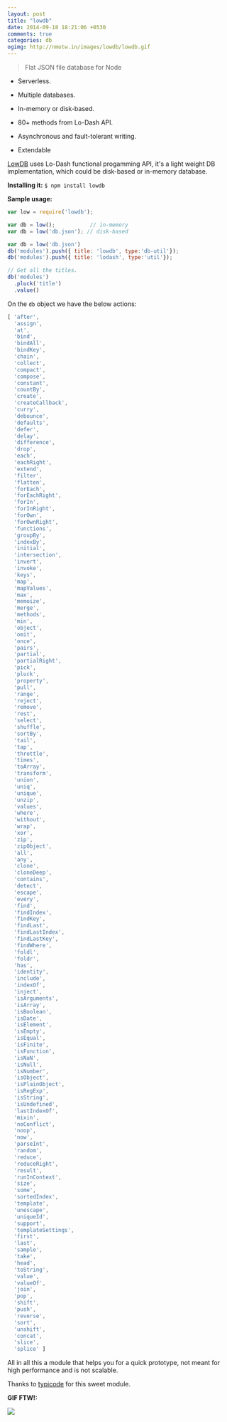 ```yaml
---
layout: post
title: "lowdb"
date: 2014-09-18 18:21:06 +0530
comments: true
categories: db
ogimg: http://nmotw.in/images/lowdb/lowdb.gif
---
```


> Flat JSON file database for Node

* Serverless.

* Multiple databases.

* In-memory or disk-based.

* 80+ methods from Lo-Dash API.

* Asynchronous and fault-tolerant writing.

* Extendable


[LowDB]() uses Lo-Dash functional progamming API, it's a light weight DB implementation, which could be disk-based or in-memory database.

__Installing it:__ `$ npm install lowdb`

__Sample usage:__


```javascript
var low = require('lowdb');
```

```javascript
var db = low();           // in-memory
var db = low('db.json'); // disk-based
```

```javascript
var db = low('db.json')
db('modules').push({ title: 'lowdb', type:'db-util'});
db('modules').push({ title: 'lodash', type:'util'});
```

```javascript
// Get all the titles.
db('modules')
  .pluck('title')
  .value()
```

On the `db` object we have the below actions:

```javascript
[ 'after',
  'assign',
  'at',
  'bind',
  'bindAll',
  'bindKey',
  'chain',
  'collect',
  'compact',
  'compose',
  'constant',
  'countBy',
  'create',
  'createCallback',
  'curry',
  'debounce',
  'defaults',
  'defer',
  'delay',
  'difference',
  'drop',
  'each',
  'eachRight',
  'extend',
  'filter',
  'flatten',
  'forEach',
  'forEachRight',
  'forIn',
  'forInRight',
  'forOwn',
  'forOwnRight',
  'functions',
  'groupBy',
  'indexBy',
  'initial',
  'intersection',
  'invert',
  'invoke',
  'keys',
  'map',
  'mapValues',
  'max',
  'memoize',
  'merge',
  'methods',
  'min',
  'object',
  'omit',
  'once',
  'pairs',
  'partial',
  'partialRight',
  'pick',
  'pluck',
  'property',
  'pull',
  'range',
  'reject',
  'remove',
  'rest',
  'select',
  'shuffle',
  'sortBy',
  'tail',
  'tap',
  'throttle',
  'times',
  'toArray',
  'transform',
  'union',
  'uniq',
  'unique',
  'unzip',
  'values',
  'where',
  'without',
  'wrap',
  'xor',
  'zip',
  'zipObject',
  'all',
  'any',
  'clone',
  'cloneDeep',
  'contains',
  'detect',
  'escape',
  'every',
  'find',
  'findIndex',
  'findKey',
  'findLast',
  'findLastIndex',
  'findLastKey',
  'findWhere',
  'foldl',
  'foldr',
  'has',
  'identity',
  'include',
  'indexOf',
  'inject',
  'isArguments',
  'isArray',
  'isBoolean',
  'isDate',
  'isElement',
  'isEmpty',
  'isEqual',
  'isFinite',
  'isFunction',
  'isNaN',
  'isNull',
  'isNumber',
  'isObject',
  'isPlainObject',
  'isRegExp',
  'isString',
  'isUndefined',
  'lastIndexOf',
  'mixin',
  'noConflict',
  'noop',
  'now',
  'parseInt',
  'random',
  'reduce',
  'reduceRight',
  'result',
  'runInContext',
  'size',
  'some',
  'sortedIndex',
  'template',
  'unescape',
  'uniqueId',
  'support',
  'templateSettings',
  'first',
  'last',
  'sample',
  'take',
  'head',
  'toString',
  'value',
  'valueOf',
  'join',
  'pop',
  'shift',
  'push',
  'reverse',
  'sort',
  'unshift',
  'concat',
  'slice',
  'splice' ]
```

All in all this a module that helps you for a quick prototype, not meant for high performance and is not scalable.

Thanks to [typicode](https://twitter.com/typicode) for this sweet module.

__GIF FTW!:__

![](/images/lowdb/lowdb.gif)